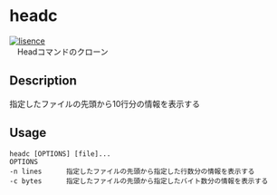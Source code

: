# headc
[![lisence](https://img.shields.io/badge/License-MIT-green)](https://github.com/i2486174/headc/blob/main/LICENSE)<br />
　Headコマンドのクローン

## Description
指定したファイルの先頭から10行分の情報を表示する

## Usage
```
headc [OPTIONS] [file]...
OPTIONS
-n lines      指定したファイルの先頭から指定した行数分の情報を表示する
-c bytes      指定したファイルの先頭から指定したバイト数分の情報を表示する
```
